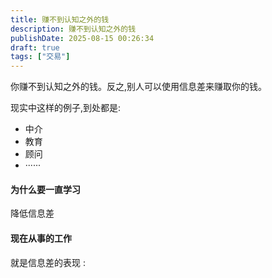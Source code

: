 ```yaml
---
title: 赚不到认知之外的钱
description: 赚不到认知之外的钱
publishDate: 2025-08-15 00:26:34
draft: true
tags: ["交易"]
---
```


你赚不到认知之外的钱。反之,别人可以使用信息差来赚取你的钱。

现实中这样的例子,到处都是:
- 中介
- 教育
- 顾问
- ······

<!-- 认知这个东西,难吗？不难,只要肯花点时间都能搞定。关键就是这个时间。

很多人都感叹自己的时间不够用。但真的不够用吗? 如果自己可以统计一下时间都花哪里去了，大部分人可能都不是用在学习上，而是用在娱乐了。只有极少数自律的人是真正学习的人。而恰好是这些人,在赚取你的钱。

用钱买服务。这个也是很正常的。要想想怎么表述
 -->

#### 为什么要一直学习
降低信息差


#### 现在从事的工作
就是信息差的表现
:




